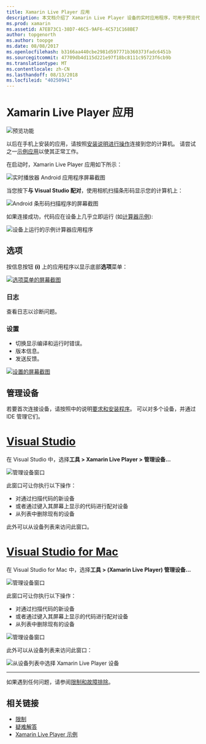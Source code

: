 ```yaml
---
title: Xamarin Live Player 应用
description: 本文档介绍了 Xamarin Live Player 设备的实时应用程序，可用于预览代码更改。 它讨论了安装程序、 示例、 日志、 设置、 管理设备和的详细信息。
ms.prod: xamarin
ms.assetid: A7EB73C1-38D7-46C5-9AF6-4C571C168BE7
author: topgenorth
ms.author: toopge
ms.date: 08/08/2017
ms.openlocfilehash: b3166aa440cbe2981d597771b360373fadc6451b
ms.sourcegitcommit: 47709db4d115d221e97f18bc8111c95723f6cb9b
ms.translationtype: MT
ms.contentlocale: zh-CN
ms.lasthandoff: 08/13/2018
ms.locfileid: "40250941"
---
```

# <a name="xamarin-live-player-app"></a>Xamarin Live Player 应用

![预览功能](~/media/shared/preview.png)

以后在手机上安装的应用，请按照[安装说明进行操作](~/tools/live-player/install.md)连接到您的计算机。 请尝试之一[示例应用](~/tools/live-player/samples.md)以使其正常工作。

在启动时，Xamarin Live Player 应用如下所示：

![实时播放器 Android 应用程序屏幕截图](player-images/app-android-sml.png)

当您按下**与 Visual Studio 配对**，使用相机扫描条形码显示您的计算机上：

![Android 条形码扫描程序的屏幕截图](player-images/scan-android-sml.png)

如果连接成功，代码应在设备上几乎立即运行 (如[计算器示例](https://developer.xamarin.com/samples/mobile/LivePlayer/BasicCalculator)):

![设备上运行的示例计算器应用程序](player-images/basic-calculator-sml.png)

## <a name="options"></a>选项

按信息按钮 **(i)** 上的应用程序以显示底部**选项**菜单：

[![选项菜单的屏幕截图](player-images/options-sml.png)](player-images/options.png#lightbox)

### <a name="logs"></a>日志

查看日志以诊断问题。

### <a name="settings"></a>设置

- 切换显示编译和运行时错误。
- 版本信息。
- 发送反馈。

[![设置的屏幕截图](player-images/settings-sml.png)](player-images/settings.png#lightbox)

## <a name="managing-devices"></a>管理设备

若要首次连接设备，请按照中的说明[要求和安装程序](~/tools/live-player/install.md)。 可以对多个设备，并通过 IDE 管理它们。

# <a name="visual-studiotabwindows"></a>[Visual Studio](#tab/windows)

在 Visual Studio 中，选择**工具 > Xamarin Live Player > 管理设备...**

![管理设备窗口](player-images/manage-tools-menu-vs.png)

此窗口可让你执行以下操作：

- 对通过扫描代码的新设备
- 或者通过键入其屏幕上显示的代码进行配对设备
- 从列表中删除现有的设备

此外可以从设备列表来访问此窗口。

# <a name="visual-studio-for-mactabmacos"></a>[Visual Studio for Mac](#tab/macos)

在 Visual Studio for Mac 中，选择**工具 > (Xamarin Live Player) 管理设备...**

![管理设备窗口](player-images/manage-tools-menu.png)

此窗口可让你执行以下操作：

- 对通过扫描代码的新设备
- 或者通过键入其屏幕上显示的代码进行配对设备
- 从列表中删除现有的设备

![管理设备窗口](player-images/manage.png)

此外可以从设备列表来访问此窗口：

![从设备列表中选择 Xamarin Live Player 设备](player-images/manage-device-menu.png)

-----

如果遇到任何问题，请参阅[限制和故障排除](~/tools/live-player/troubleshooting.md)。

## <a name="related-links"></a>相关链接

- [限制](~/tools/live-player/limitations.md)
- [疑难解答](~/tools/live-player/troubleshooting.md)
- [Xamarin Live Player 示例](samples.md)

